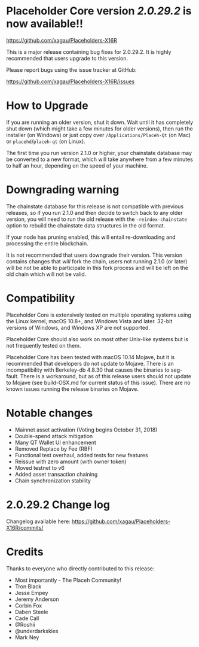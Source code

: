 Placeholder Core version *2.0.29.2* is now available!!
==============

  <https://github.com/xagau/Placeholders-X16R>


This is a major release containing bug fixes for 2.0.29.2.  It is highly recommended that users 
upgrade to this version.  

Please report bugs using the issue tracker at GitHub:

  <https://github.com/xagau/Placeholders-X16R/issues>


How to Upgrade
==============

If you are running an older version, shut it down. Wait until it has completely
shut down (which might take a few minutes for older versions), then run the 
installer (on Windows) or just copy over `/Applications/Placeh-Qt` (on Mac)
or `placehd`/`placeh-qt` (on Linux).

The first time you run version 2.1.0 or higher, your chainstate database may
be converted to a new format, which will take anywhere from a few minutes to
half an hour, depending on the speed of your machine.

Downgrading warning
==============

The chainstate database for this release is not compatible with previous
releases, so if you run 2.1.0 and then decide to switch back to any
older version, you will need to run the old release with the `-reindex-chainstate`
option to rebuild the chainstate data structures in the old format.

If your node has pruning enabled, this will entail re-downloading and
processing the entire blockchain.

It is not recommended that users downgrade their version.  This version contains
changes that *will* fork the chain, users not running 2.1.0 (or later) will be not
be able to participate in this fork process and will be left on the old chain which 
will not be valid.

Compatibility
==============

Placeholder Core is extensively tested on multiple operating systems using
the Linux kernel, macOS 10.8+, and Windows Vista and later. 32-bit versions of Windows,
and Windows XP are not supported.

Placeholder Core should also work on most other Unix-like systems but is not
frequently tested on them.

Placeholder Core has been tested with macOS 10.14 Mojave, but it is recommended that developers
do not update to Mojave.  There is an incompatibility with Berkeley-db 4.8.30 that causes
the binaries to seg-fault.  There is a workaround, but as of this release users should
not update to Mojave (see build-OSX.md for current status of this issue).  There are no
known issues running the release binaries on Mojave.

Notable changes
==============

- Mainnet asset activation (Voting begins October 31, 2018)
- Double-spend attack mitigation
- Many QT Wallet UI enhancement
- Removed Replace by Fee (RBF)
- Functional test overhaul, added tests for new features
- Reissue with zero amount (with owner token)
- Moved testnet to v6
- Added asset transaction chaining
- Chain synchronization stability

2.0.29.2 Change log
==============

Changelog available here: <https://github.com/xagau/Placeholders-X16R/commits/>

Credits
==============

Thanks to everyone who directly contributed to this release:

- Most importantly - The Placeh Community!
- Tron Black
- Jesse Empey
- Jeremy Anderson
- Corbin Fox
- Daben Steele
- Cade Call
- @Roshii
- @underdarkskies
- Mark Ney
